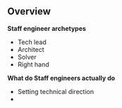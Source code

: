 
## Overview

**Staff engineer archetypes**
- Tech lead
- Architect
- Solver
- Right hand

**What do Staff engineers actually do**
- Setting technical direction
- 
